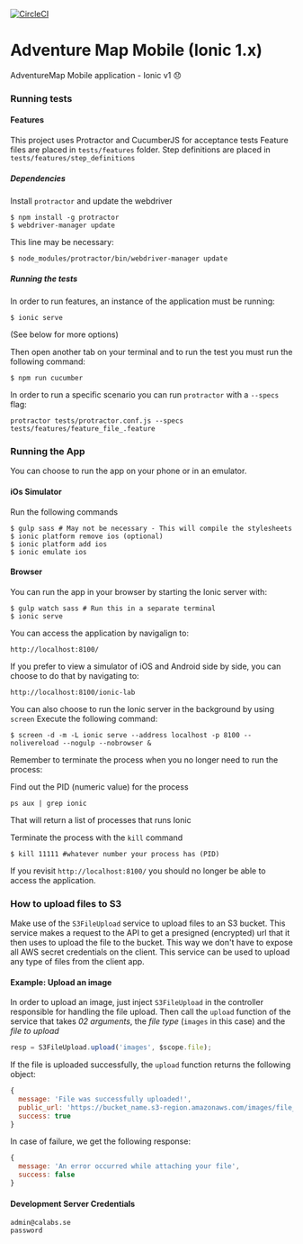 [![CircleCI](https://circleci.com/gh/CraftAcademyLabs/adventure-map-mobile.svg?style=svg&circle-token=490dd46cd4b07d41ff4682e6ec0904d6a6471bed)](https://circleci.com/gh/CraftAcademyLabs/adventure-map-mobile)
# Adventure Map Mobile (Ionic 1.x)
AdventureMap Mobile application - Ionic v1 😞


### Running tests

#### Features
This project uses Protractor and CucumberJS for acceptance tests
Feature files are placed in `tests/features` folder. 
Step definitions are placed in `tests/features/step_definitions`

##### Dependencies
Install `protractor` and update the webdriver

```shell
$ npm install -g protractor
$ webdriver-manager update
```

This line may be necessary:
```
$ node_modules/protractor/bin/webdriver-manager update
```

##### Running the tests
In order to run features, an instance of the application must be running:

```shell
$ ionic serve
```
(See below for more options)

Then open another tab on your terminal and to run the test you must run the following command:
```
$ npm run cucumber
```
In order to run a specific scenario you can run `protractor` with a `--specs` flag: 
```
protractor tests/protractor.conf.js --specs tests/features/feature_file_.feature 
```

### Running the App
You can choose to run the app on your phone or in an emulator.

#### iOs Simulator
Run the following commands
```
$ gulp sass # May not be necessary - This will compile the stylesheets
$ ionic platform remove ios (optional)
$ ionic platform add ios
$ ionic emulate ios
```

#### Browser
You can run the app in your browser by starting the Ionic server with:
```
$ gulp watch sass # Run this in a separate terminal
$ ionic serve
```

You can access the application by navigalign to:
```
http://localhost:8100/
```

If you prefer to view a simulator of iOS and Android side by side, you can choose to do that by navigating to:
```
http://localhost:8100/ionic-lab
```

You can also choose to run the Ionic server in the background by using `screen` Execute the following command:

```
$ screen -d -m -L ionic serve --address localhost -p 8100 --nolivereload --nogulp --nobrowser &
```

Remember to terminate the process when you no longer need to run the process:

Find out the PID (numeric value) for the process
```
ps aux | grep ionic
```
That will return a list of processes that runs Ionic

Terminate the process with the `kill` command
```
$ kill 11111 #whatever number your process has (PID)
```

If you revisit `http://localhost:8100/` you should no longer be able to access the application.

### How to upload files to S3

Make use of the `S3FileUpload` service to upload files to an S3 bucket. This service makes a request to the API to get
a presigned (encrypted) url that it then uses to upload the file to the bucket. This way we don't have to expose all
AWS secret credentials on the client. This service can be used to upload any type of files from the client app.

#### Example: Upload an image

In order to upload an image, just inject `S3FileUpload` in the controller responsible for handling the file upload. Then
call the `upload` function of the service that takes *02 arguments*, the _file type_ (`images` in this case) and the _file to upload_

```javascript
resp = S3FileUpload.upload('images', $scope.file);
```

If the file is uploaded successfully, the `upload` function returns the following object:

```javascript
{
  message: 'File was successfully uploaded!',
  public_url: 'https://bucket_name.s3-region.amazonaws.com/images/file_name.png',
  success: true
}
```

In case of failure, we get the following response:

```javascript
{
  message: 'An error occurred while attaching your file',
  success: false
}
```

#### Development Server Credentials
```
admin@calabs.se
password
```